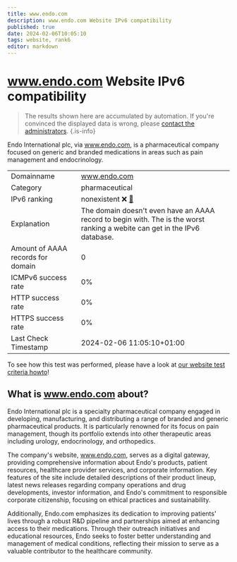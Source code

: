 ```yaml
---
title: www.endo.com
description: www.endo.com Website IPv6 compatibility
published: true
date: 2024-02-06T10:05:10
tags: website, rank6
editor: markdown
---
```


# www.endo.com Website IPv6 compatibility

> The results shown here are accumulated by automation. If you're convinced the displayed data is wrong, please [contact the administrators](/howto/chat). 
{.is-info}

Endo International plc, via www.endo.com, is a pharmaceutical company focused on generic and branded medications in areas such as pain management and endocrinology.


|   |   |
| - | - |
| Domainname | www.endo.com
| Category | pharmaceutical |
| IPv6 ranking | nonexistent :x: [🔗](/howto/ranking) |
| Explanation | The domain doesn't even have an AAAA record to begin with. The is the worst ranking a webite can get in the IPv6 database. |
| Amount of AAAA records for domain | 0 |
| ICMPv6 success rate | 0%|
| HTTP success rate | 0% |
| HTTPS success rate | 0% |
| Last Check Timestamp | 2024-02-06 11:05:10+01:00 |

To see how this test was performed, please have a look at [our website test criteria howto](/howto/testcriteria/website)!


## What is www.endo.com about?
Endo International plc is a specialty pharmaceutical company engaged in developing, manufacturing, and distributing a range of branded and generic pharmaceutical products. It is particularly renowned for its focus on pain management, though its portfolio extends into other therapeutic areas including urology, endocrinology, and orthopedics.

The company's website, www.endo.com, serves as a digital gateway, providing comprehensive information about Endo's products, patient resources, healthcare provider services, and corporate information. Key features of the site include detailed descriptions of their product lineup, latest news releases regarding company operations and drug developments, investor information, and Endo's commitment to responsible corporate citizenship, focusing on ethical practices and sustainability.

Additionally, Endo.com emphasizes its dedication to improving patients' lives through a robust R&D pipeline and partnerships aimed at enhancing access to their medications. Through their outreach initiatives and educational resources, Endo seeks to foster better understanding and management of medical conditions, reflecting their mission to serve as a valuable contributor to the healthcare community.


